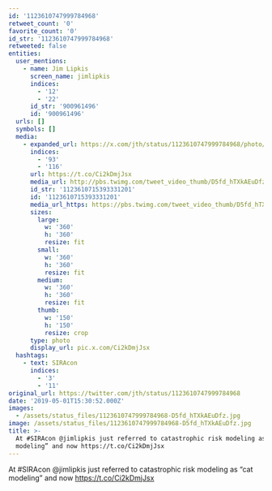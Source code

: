 ```yaml
---
id: '1123610747999784968'
retweet_count: '0'
favorite_count: '0'
id_str: '1123610747999784968'
retweeted: false
entities:
  user_mentions:
    - name: Jim Lipkis
      screen_name: jimlipkis
      indices:
        - '12'
        - '22'
      id_str: '900961496'
      id: '900961496'
  urls: []
  symbols: []
  media:
    - expanded_url: https://x.com/jth/status/1123610747999784968/photo/1
      indices:
        - '93'
        - '116'
      url: https://t.co/Ci2kDmjJsx
      media_url: http://pbs.twimg.com/tweet_video_thumb/D5fd_hTXkAEuDfz.jpg
      id_str: '1123610715393331201'
      id: '1123610715393331201'
      media_url_https: https://pbs.twimg.com/tweet_video_thumb/D5fd_hTXkAEuDfz.jpg
      sizes:
        large:
          w: '360'
          h: '360'
          resize: fit
        small:
          w: '360'
          h: '360'
          resize: fit
        medium:
          w: '360'
          h: '360'
          resize: fit
        thumb:
          w: '150'
          h: '150'
          resize: crop
      type: photo
      display_url: pic.x.com/Ci2kDmjJsx
  hashtags:
    - text: SIRAcon
      indices:
        - '3'
        - '11'
original_url: https://twitter.com/jth/status/1123610747999784968
date: '2019-05-01T15:30:52.000Z'
images:
  - /assets/status_files/1123610747999784968-D5fd_hTXkAEuDfz.jpg
image: /assets/status_files/1123610747999784968-D5fd_hTXkAEuDfz.jpg
title: >-
  At #SIRAcon @jimlipkis just referred to catastrophic risk modeling as “cat
  modeling” and now https://t.co/Ci2kDmjJsx
---
```


At #SIRAcon @jimlipkis just referred to catastrophic risk modeling as “cat modeling” and now https://t.co/Ci2kDmjJsx
